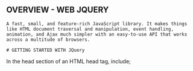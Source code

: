 ## OVERVIEW - WEB JQUERY
````````````````````````
A fast, small, and feature-rich JavaScript library. It makes things like HTML document traversal and manipulation, event handling, animation, and Ajax much simpler with an easy-to-use API that works across a multitude of browsers.

# GETTING STARTED WITH JQuery
`````````````````````````````
In the head section of an HTML head tag, include;
<script src="https://code.jquery.com/jquery-3.2.1.min.js"></script>
